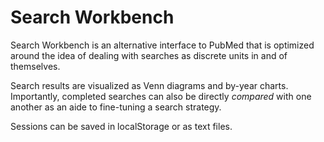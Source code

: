 # Search Workbench
Search Workbench is an alternative interface to PubMed that is optimized around the idea of dealing with searches as discrete units in and of themselves.

Search results are visualized as Venn diagrams and by-year charts. Importantly, completed searches can also be directly *compared* with one another as an aide to fine-tuning a search strategy.

Sessions can be saved in localStorage or as text files.
 
